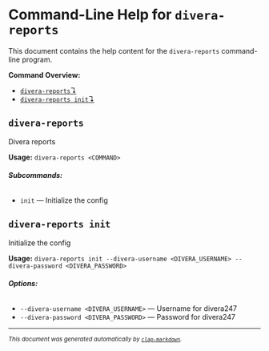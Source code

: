 # Command-Line Help for `divera-reports`

This document contains the help content for the `divera-reports` command-line program.

**Command Overview:**

* [`divera-reports`↴](#divera-reports)
* [`divera-reports init`↴](#divera-reports-init)

## `divera-reports`

Divera reports

**Usage:** `divera-reports <COMMAND>`

###### **Subcommands:**

* `init` — Initialize the config



## `divera-reports init`

Initialize the config

**Usage:** `divera-reports init --divera-username <DIVERA_USERNAME> --divera-password <DIVERA_PASSWORD>`

###### **Options:**

* `--divera-username <DIVERA_USERNAME>` — Username for divera247
* `--divera-password <DIVERA_PASSWORD>` — Password for divera247



<hr/>

<small><i>
    This document was generated automatically by
    <a href="https://crates.io/crates/clap-markdown"><code>clap-markdown</code></a>.
</i></small>
